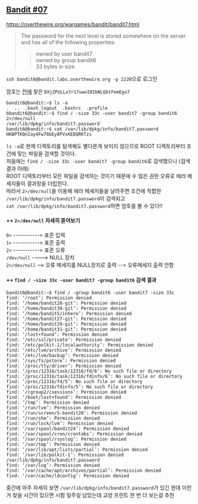## [Bandit #07](https://overthewire.org/wargames/bandit/bandit7.html)

https://overthewire.org/wargames/bandit/bandit7.html
> The password for the next level is stored somewhere on the server and has all of the following properties:
>>owned by user bandit7  
>>owned by group bandit6  
>>33 bytes in size

``` ssh bandit6@bandit.labs.overthewire.org -p 2220 ```으로 로그인  

암호는 [전에](./bandit06.md) 찾은 ```DXjZPULLxYr17uwoI01bNLQbtFemEgo7```

```
bandit6@bandit:~$ ls -a
.  ..  .bash_logout  .bashrc  .profile
bbandit6@bandit:~$ find / -size 33c -user bandit7 -group bandit6 2>/dev/null
/var/lib/dpkg/info/bandit7.password
bandit6@bandit:~$ cat /var/lib/dpkg/info/bandit7.password
HKBPTKQnIay4Fw76bEy8PVxKEDQRKTzs
```

```ls -a```로 현제 디렉토리를 탐색해도 별다른게 보이지 않으므로 ROOT 디렉토리부터 조건에 맞는 파일을 검색할 것이다.  
처음에는 ```find / -size 33c -user bandit7 -group bandit6```로 검색했으나 (검색 결과 아래)  
ROOT 디렉토리부터 모든 파일을 검색하는 것이기 때문에 수 많은 권한 오류로 에러 메세지들이 결과창을 더럽힌다.  
따라서 ```2>/dev/null```을 이용해 에러 메세지들을 날려주면 조건에 적합한 ```/var/lib/dpkg/info/bandit7.password```이 검색되고  
```cat /var/lib/dpkg/info/bandit7.password```하면 암호를 볼 수 있다!!

#### ++ ```2>/dev/null``` 자세히 뜯어보기
```0>``` -----------> 표준 입력  
```1>``` -----------> 표준 출력    
```2>``` -----------> 표준 오류  
```/dev/null``` ----> NULL 장치  
```2>/dev/null``` --> 오류 메세지를 NULL장치로 출력 --> 오류메세지 출력 안함  

#### ++ ```find / -size 33c -user bandit7 -group bandit6``` 검색 결과
```
bandit6@bandit:~$ find / -group bandit6 -user bandit7 -size 33c
find: ‘/root’: Permission denied
find: ‘/home/bandit28-git’: Permission denied
find: ‘/home/bandit30-git’: Permission denied
find: ‘/home/bandit5/inhere’: Permission denied
find: ‘/home/bandit27-git’: Permission denied
find: ‘/home/bandit29-git’: Permission denied
find: ‘/home/bandit31-git’: Permission denied
find: ‘/lost+found’: Permission denied
find: ‘/etc/ssl/private’: Permission denied
find: ‘/etc/polkit-1/localauthority’: Permission denied
find: ‘/etc/lvm/archive’: Permission denied
find: ‘/etc/lvm/backup’: Permission denied
find: ‘/sys/fs/pstore’: Permission denied
find: ‘/proc/tty/driver’: Permission denied
find: ‘/proc/12316/task/12316/fd/6’: No such file or directory
find: ‘/proc/12316/task/12316/fdinfo/6’: No such file or directory
find: ‘/proc/12316/fd/5’: No such file or directory
find: ‘/proc/12316/fdinfo/5’: No such file or directory
find: ‘/cgroup2/csessions’: Permission denied
find: ‘/boot/lost+found’: Permission denied
find: ‘/tmp’: Permission denied
find: ‘/run/lvm’: Permission denied
find: ‘/run/screen/S-bandit20’: Permission denied
find: ‘/run/shm’: Permission denied
find: ‘/run/lock/lvm’: Permission denied
find: ‘/var/spool/bandit24’: Permission denied
find: ‘/var/spool/cron/crontabs’: Permission denied
find: ‘/var/spool/rsyslog’: Permission denied
find: ‘/var/tmp’: Permission denied
find: ‘/var/lib/apt/lists/partial’: Permission denied
find: ‘/var/lib/polkit-1’: Permission denied
/var/lib/dpkg/info/bandit7.password
find: ‘/var/log’: Permission denied
find: ‘/var/cache/apt/archives/partial’: Permission denied
find: ‘/var/cache/ldconfig’: Permission denied
```
중간에 아주 자세히 보면 ```/var/lib/dpkg/info/bandit7.password```가 있긴 한데 이런거 찾을 시간이 있으면 시험 일주일 남았는데 교양 프린트 한 번 더 보는걸 추천  

